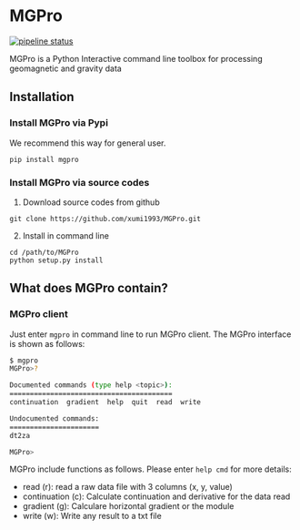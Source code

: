 # MGPro
[![pipeline status](https://git.nju.edu.cn/xumi1993/MGPro/badges/master/pipeline.svg)](https://git.nju.edu.cn/xumi1993/mgpro/commits/master)

MGPro is a Python Interactive command line toolbox for processing geomagnetic and gravity data

## Installation
### Install MGPro via Pypi
We recommend this way for general user.


```
pip install mgpro
```

### Install MGPro via source codes

1. Download source codes from github

```
git clone https://github.com/xumi1993/MGPro.git
```

2. Install in command line

```
cd /path/to/MGPro
python setup.py install
```

## What does MGPro contain?
### MGPro client
Just enter `mgpro` in command line to run MGPro client. The MGPro interface is shown as follows:

```bash
$ mgpro
MGPro>?

Documented commands (type help <topic>):
========================================
continuation  gradient  help  quit  read  write

Undocumented commands:
======================
dt2za

MGPro>
```

MGPro include functions as follows. Please enter `help cmd` for more details:

- read (r): read a raw data file with 3 columns (x, y, value)
- continuation (c): Calculate continuation and derivative for the data read
- gradient (g): Calculare horizontal gradient or the module
- write (w): Write any result to a txt file

